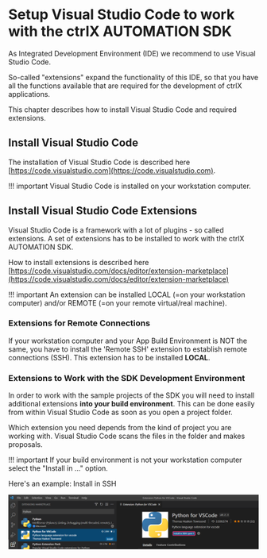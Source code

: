 # Setup Visual Studio Code to work with the ctrlX AUTOMATION SDK

As Integrated Development Environment (IDE) we recommend to use Visual Studio Code.

So-called "extensions" expand the functionality of this IDE, so that you have all the functions available that are required for the development of ctrlX applications.

This chapter describes how to install Visual Studio Code and required extensions.

## Install Visual Studio Code

The installation of Visual Studio Code is described here [https://code.visualstudio.com](https://code.visualstudio.com).

!!! important
	Visual Studio Code is installed on your workstation computer. 
	
## Install Visual Studio Code Extensions

Visual Studio Code is a framework with a lot of plugins - so called extensions. A set of extensions has to be installed to work with the ctrlX AUTOMATION SDK. 

How to install extensions is described here [https://code.visualstudio.com/docs/editor/extension-marketplace](https://code.visualstudio.com/docs/editor/extension-marketplace)

!!! important
	An extension can be installed LOCAL (=on your workstation computer) and/or REMOTE (=on your remote virtual/real machine). 

### Extensions for Remote Connections

If your workstation computer and your App Build Environment is NOT the same, you have to install the 'Remote SSH' extension to establish remote connections (SSH). This extension has to be installed __LOCAL__.

### Extensions to Work with the SDK Development Environment 

In order to work with the sample projects of the SDK you will need to install additional extensions __into your build environment__. 
This can be done easily from within Visual Studio Code as soon as you open a project folder. 

Which extension you need depends from the kind of project you are working with. Visual Studio Code scans the files in the folder and makes proposals.

!!! important
	If your build environment is not your workstation computer select the "Install in ..." option.

Here's an example: Install in SSH

![vscode_remote_extensions](./images/vscode_remote_extensions.png)
